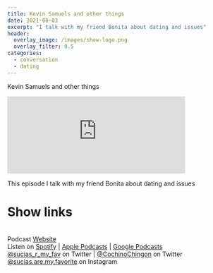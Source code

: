 ```yaml
---
title: Kevin Samuels and other things
date: 2021-06-03
excerpt: "I talk with my friend Bonita about dating and issues"
header:
  overlay_image: /images/show-logo.png
  overlay_filter: 0.5
categories:
  - conversation
  - dating
---
```


Kevin Samuels and other things

<iframe src="https://open.spotify.com/embed-podcast/episode/2lSmbTdzit6jxspn8fAq3m" width="80%" height="175" frameborder="0" allowtransparency="true" allow="encrypted-media"></iframe>

This episode I talk with my friend Bonita about dating and issues

# Show links

<br> Podcast [Website](https://sucias.xyz)  <a href='https://sucias.xyz'><i class='fas fa-link'></i></a>
<br> Listen on [Spotify](https://open.spotify.com/show/3XjoipCU3QzeIaQAAQpBdW)  <a href='https://open.spotify.com/show/3XjoipCU3QzeIaQAAQpBdW'><i class='fab fa-spotify'></i></a> | [Apple Podcasts](https://podcasts.apple.com/us/podcast/sucias-are-my-favorite/id1548173787)<i class='fas fa-podcast'></i> | [Google Podcasts](https://podcasts.google.com/feed/aHR0cHM6Ly9hbmNob3IuZm0vcy80MjI0YzYzYy9wb2RjYXN0L3Jzcw)  <a href='https://podcasts.google.com/feed/aHR0cHM6Ly9hbmNob3IuZm0vcy80MjI0YzYzYy9wb2RjYXN0L3Jzcw'><i class='fab fa-google-play'></i></a>
<br> [@sucias_r_my_fav](https://twitter.com/sucias_r_my_fav) on Twitter  <a href='https://twitter.com/sucias_r_my_fav'><i class='fab fa-twitter'></i></a> |  [@CochinoChingon](https://twitter.com/cochinochingon) on Twitter <a href='https://twitter.com/cochinochingon'><i class='fab fa-twitter'></i></a>
<br> [@sucias.are.my.favorite](https://instagram.com/sucias.are.my.favorite) on Instagram  <a href='https://www.instagram.com/sucias.are.my.favorite'><i class='fa-brands fa-instagram-square'></i></a>

